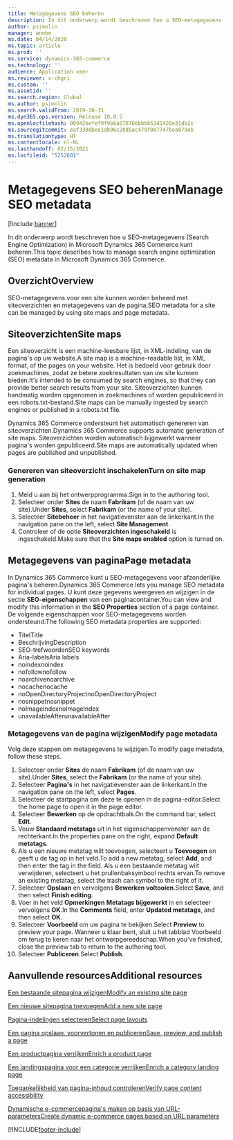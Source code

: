 ```yaml
---
title: Metagegevens SEO beheren
description: In dit onderwerp wordt beschreven hoe u SEO-metagegevens (Search Engine Optimization) in Microsoft Dynamics 365 Commerce kunt beheren.
author: psimolin
manager: annbe
ms.date: 04/14/2020
ms.topic: article
ms.prod: ''
ms.service: dynamics-365-commerce
ms.technology: ''
audience: Application user
ms.reviewer: v-chgri
ms.custom: ''
ms.assetid: ''
ms.search.region: Global
ms.author: psimolin
ms.search.validFrom: 2019-10-31
ms.dyn365.ops.version: Release 10.0.5
ms.openlocfilehash: 00942befef9f9b6a878766bbbb5341426e31db2c
ms.sourcegitcommit: eaf330dbee1db96c20d5ac479f007747bea079eb
ms.translationtype: HT
ms.contentlocale: nl-NL
ms.lasthandoff: 02/15/2021
ms.locfileid: "5252601"
---
```

# <a name="manage-seo-metadata"></a><span data-ttu-id="bc051-103">Metagegevens SEO beheren</span><span class="sxs-lookup"><span data-stu-id="bc051-103">Manage SEO metadata</span></span>


[!include [banner](includes/banner.md)]

<span data-ttu-id="bc051-104">In dit onderwerp wordt beschreven hoe u SEO-metagegevens (Search Engine Optimization) in Microsoft Dynamics 365 Commerce kunt beheren.</span><span class="sxs-lookup"><span data-stu-id="bc051-104">This topic describes how to manage search engine optimization (SEO) metadata in Microsoft Dynamics 365 Commerce.</span></span>

## <a name="overview"></a><span data-ttu-id="bc051-105">Overzicht</span><span class="sxs-lookup"><span data-stu-id="bc051-105">Overview</span></span>

<span data-ttu-id="bc051-106">SEO-metagegevens voor een site kunnen worden beheerd met siteoverzichten en metagegevens van de pagina.</span><span class="sxs-lookup"><span data-stu-id="bc051-106">SEO metadata for a site can be managed by using site maps and page metadata.</span></span>
    
## <a name="site-maps"></a><span data-ttu-id="bc051-107">Siteoverzichten</span><span class="sxs-lookup"><span data-stu-id="bc051-107">Site maps</span></span>

<span data-ttu-id="bc051-108">Een siteoverzicht is een machine-leesbare lijst, in XML-indeling, van de pagina's op uw website.</span><span class="sxs-lookup"><span data-stu-id="bc051-108">A site map is a machine-readable list, in XML format, of the pages on your website.</span></span> <span data-ttu-id="bc051-109">Het is bedoeld voor gebruik door zoekmachines, zodat ze betere zoekresultaten van uw site kunnen bieden.</span><span class="sxs-lookup"><span data-stu-id="bc051-109">It's intended to be consumed by search engines, so that they can provide better search results from your site.</span></span> <span data-ttu-id="bc051-110">Siteoverzichten kunnen handmatig worden opgenomen in zoekmachines of worden gepubliceerd in een robots.txt-bestand.</span><span class="sxs-lookup"><span data-stu-id="bc051-110">Site maps can be manually ingested by search engines or published in a robots.txt file.</span></span>

<span data-ttu-id="bc051-111">Dynamics 365 Commerce ondersteunt het automatisch genereren van siteoverzichten.</span><span class="sxs-lookup"><span data-stu-id="bc051-111">Dynamics 365 Commerce supports automatic generation of site maps.</span></span> <span data-ttu-id="bc051-112">Siteoverzichten worden automatisch bijgewerkt wanneer pagina's worden gepubliceerd.</span><span class="sxs-lookup"><span data-stu-id="bc051-112">Site maps are automatically updated when pages are published and unpublished.</span></span>

### <a name="turn-on-site-map-generation"></a><span data-ttu-id="bc051-113">Genereren van siteoverzicht inschakelen</span><span class="sxs-lookup"><span data-stu-id="bc051-113">Turn on site map generation</span></span>

1. <span data-ttu-id="bc051-114">Meld u aan bij het ontwerpprogramma.</span><span class="sxs-lookup"><span data-stu-id="bc051-114">Sign in to the authoring tool.</span></span>
1. <span data-ttu-id="bc051-115">Selecteer onder **Sites** de naam **Fabrikam** (of de naam van uw site).</span><span class="sxs-lookup"><span data-stu-id="bc051-115">Under **Sites**, select **Fabrikam** (or the name of your site).</span></span>
1. <span data-ttu-id="bc051-116">Selecteer **Sitebeheer** in het navigatievenster aan de linkerkant.</span><span class="sxs-lookup"><span data-stu-id="bc051-116">In the navigation pane on the left, select **Site Management**.</span></span>
1. <span data-ttu-id="bc051-117">Controleer of de optie **Siteoverzichten ingeschakeld** is ingeschakeld.</span><span class="sxs-lookup"><span data-stu-id="bc051-117">Make sure that the **Site maps enabled** option is turned on.</span></span>

## <a name="page-metadata"></a><span data-ttu-id="bc051-118">Metagegevens van pagina</span><span class="sxs-lookup"><span data-stu-id="bc051-118">Page metadata</span></span>

<span data-ttu-id="bc051-119">In Dynamics 365 Commerce kunt u SEO-metagegevens voor afzonderlijke pagina's beheren.</span><span class="sxs-lookup"><span data-stu-id="bc051-119">Dynamics 365 Commerce lets you manage SEO metadata for individual pages.</span></span> <span data-ttu-id="bc051-120">U kunt deze gegevens weergeven en wijzigen in de sectie **SEO-eigenschappen** van een paginacontainer.</span><span class="sxs-lookup"><span data-stu-id="bc051-120">You can view and modify this information in the **SEO Properties** section of a page container.</span></span> <span data-ttu-id="bc051-121">De volgende eigenschappen voor SEO-metagegevens worden ondersteund:</span><span class="sxs-lookup"><span data-stu-id="bc051-121">The following SEO metadata properties are supported:</span></span>

- <span data-ttu-id="bc051-122">Titel</span><span class="sxs-lookup"><span data-stu-id="bc051-122">Title</span></span>
- <span data-ttu-id="bc051-123">Beschrijving</span><span class="sxs-lookup"><span data-stu-id="bc051-123">Description</span></span>
- <span data-ttu-id="bc051-124">SEO-trefwoorden</span><span class="sxs-lookup"><span data-stu-id="bc051-124">SEO keywords</span></span>
- <span data-ttu-id="bc051-125">Aria-labels</span><span class="sxs-lookup"><span data-stu-id="bc051-125">Aria labels</span></span>
- <span data-ttu-id="bc051-126">noindex</span><span class="sxs-lookup"><span data-stu-id="bc051-126">noindex</span></span>
- <span data-ttu-id="bc051-127">nofollow</span><span class="sxs-lookup"><span data-stu-id="bc051-127">nofollow</span></span>
- <span data-ttu-id="bc051-128">noarchive</span><span class="sxs-lookup"><span data-stu-id="bc051-128">noarchive</span></span>
- <span data-ttu-id="bc051-129">nocache</span><span class="sxs-lookup"><span data-stu-id="bc051-129">nocache</span></span>
- <span data-ttu-id="bc051-130">noOpenDirectoryProject</span><span class="sxs-lookup"><span data-stu-id="bc051-130">noOpenDirectoryProject</span></span>
- <span data-ttu-id="bc051-131">nosnippet</span><span class="sxs-lookup"><span data-stu-id="bc051-131">nosnippet</span></span>
- <span data-ttu-id="bc051-132">noImageIndex</span><span class="sxs-lookup"><span data-stu-id="bc051-132">noImageIndex</span></span>
- <span data-ttu-id="bc051-133">unavailableAfter</span><span class="sxs-lookup"><span data-stu-id="bc051-133">unavailableAfter</span></span>

### <a name="modify-page-metadata"></a><span data-ttu-id="bc051-134">Metagegevens van de pagina wijzigen</span><span class="sxs-lookup"><span data-stu-id="bc051-134">Modify page metadata</span></span>

<span data-ttu-id="bc051-135">Volg deze stappen om metagegevens te wijzigen.</span><span class="sxs-lookup"><span data-stu-id="bc051-135">To modify page metadata, follow these steps.</span></span>

1. <span data-ttu-id="bc051-136">Selecteer onder **Sites** de naam **Fabrikam** (of de naam van uw site).</span><span class="sxs-lookup"><span data-stu-id="bc051-136">Under **Sites**, select the **Fabrikam** (or the name of your site).</span></span>
1. <span data-ttu-id="bc051-137">Selecteer **Pagina's** in het navigatievenster aan de linkerkant.</span><span class="sxs-lookup"><span data-stu-id="bc051-137">In the navigation pane on the left, select **Pages**.</span></span>
1. <span data-ttu-id="bc051-138">Selecteer de startpagina om deze te openen in de pagina-editor.</span><span class="sxs-lookup"><span data-stu-id="bc051-138">Select the home page to open it in the page editor.</span></span>
1. <span data-ttu-id="bc051-139">Selecteer **Bewerken** op de opdrachtbalk.</span><span class="sxs-lookup"><span data-stu-id="bc051-139">On the command bar, select **Edit**.</span></span>
1. <span data-ttu-id="bc051-140">Vouw **Standaard metatags** uit in het eigenschappenvenster aan de rechterkant.</span><span class="sxs-lookup"><span data-stu-id="bc051-140">In the properties pane on the right, expand **Default metatags**.</span></span>
1. <span data-ttu-id="bc051-141">Als u een nieuwe metatag wilt toevoegen, selecteert u **Toevoegen** en geeft u de tag op in het veld.</span><span class="sxs-lookup"><span data-stu-id="bc051-141">To add a new metatag, select **Add**, and then enter the tag in the field.</span></span> <span data-ttu-id="bc051-142">Als u een bestaande metatag wilt verwijderen, selecteert u het prullenbaksymbool rechts ervan.</span><span class="sxs-lookup"><span data-stu-id="bc051-142">To remove an existing metatag, select the trash can symbol to the right of it.</span></span>
1. <span data-ttu-id="bc051-143">Selecteer **Opslaan** en vervolgens **Bewerken voltooien**.</span><span class="sxs-lookup"><span data-stu-id="bc051-143">Select **Save**, and then select **Finish editing**.</span></span>
1. <span data-ttu-id="bc051-144">Voer in het veld **Opmerkingen** **Metatags bijgewerkt** in en selecteer vervolgens **OK**.</span><span class="sxs-lookup"><span data-stu-id="bc051-144">In the **Comments** field, enter **Updated metatags**, and then select **OK**.</span></span>
1. <span data-ttu-id="bc051-145">Selecteer **Voorbeeld** om uw pagina te bekijken.</span><span class="sxs-lookup"><span data-stu-id="bc051-145">Select **Preview** to preview your page.</span></span> <span data-ttu-id="bc051-146">Wanneer u klaar bent, sluit u het tabblad Voorbeeld om terug te keren naar het ontwerpgereedschap.</span><span class="sxs-lookup"><span data-stu-id="bc051-146">When you've finished, close the preview tab to return to the authoring tool.</span></span>
1. <span data-ttu-id="bc051-147">Selecteer **Publiceren**.</span><span class="sxs-lookup"><span data-stu-id="bc051-147">Select **Publish**.</span></span>

## <a name="additional-resources"></a><span data-ttu-id="bc051-148">Aanvullende resources</span><span class="sxs-lookup"><span data-stu-id="bc051-148">Additional resources</span></span>

[<span data-ttu-id="bc051-149">Een bestaande sitepagina wijzigen</span><span class="sxs-lookup"><span data-stu-id="bc051-149">Modify an existing site page</span></span>](modify-existing-page.md)

[<span data-ttu-id="bc051-150">Een nieuwe sitepagina toevoegen</span><span class="sxs-lookup"><span data-stu-id="bc051-150">Add a new site page</span></span>](add-new-page.md)

[<span data-ttu-id="bc051-151">Pagina-indelingen selecteren</span><span class="sxs-lookup"><span data-stu-id="bc051-151">Select page layouts</span></span>](select-page-layouts.md)

[<span data-ttu-id="bc051-152">Een pagina opslaan, voorvertonen en publiceren</span><span class="sxs-lookup"><span data-stu-id="bc051-152">Save, preview, and publish a page</span></span>](save-preview-publish-page.md)

[<span data-ttu-id="bc051-153">Een productpagina verrijken</span><span class="sxs-lookup"><span data-stu-id="bc051-153">Enrich a product page</span></span>](enrich-product-page.md)

[<span data-ttu-id="bc051-154">Een landingspagina voor een categorie verrijken</span><span class="sxs-lookup"><span data-stu-id="bc051-154">Enrich a category landing page</span></span>](enrich-category-page.md)

[<span data-ttu-id="bc051-155">Toegankelijkheid van pagina-inhoud controleren</span><span class="sxs-lookup"><span data-stu-id="bc051-155">Verify page content accessibility</span></span>](verify-accessibility.md)

[<span data-ttu-id="bc051-156">Dynamische e-commercepagina's maken op basis van URL-parameters</span><span class="sxs-lookup"><span data-stu-id="bc051-156">Create dynamic e-commerce pages based on URL parameters</span></span>](create-dynamic-pages.md)


[!INCLUDE[footer-include](../includes/footer-banner.md)]